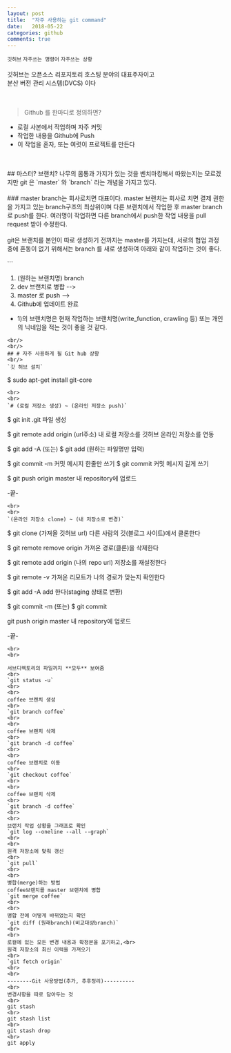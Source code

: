 ```yaml
---
layout: post
title:  "자주 사용하는 git command"
date:   2018-05-22
categories: github
comments: true
---
```

`깃허브` `자주쓰는 명령어` `자주쓰는 상황`
<br>
<br>
깃허브는 오픈소스 리포지토리 호스팅 분야의 대표주자이고
<br>
분산 버전 관리 시스템(DVCS) 이다
<br>
<br>
<br>
> Github 를 한마디로 정의하면?

- 로컬 사본에서 작업하며 자주 커밋
- 작업한 내용을 Github에 Push
- 이 작업을 혼자, 또는 여럿이 프로젝트를 만든다

<br>
<br>
## 마스터? 브랜치?
나무의 몸통과 가지가 있는 것을 벤치마킹해서 따왔는지는 모르겠지만 git 은 `master` 와 `branch` 라는 개념을 가지고 있다.
<br>
<br>
### master branch는 회사로치면 대표이다.
master 브랜치는 회사로 치면 결제 권한을 가지고 있는 branch구조의 최상위이며 다른 브랜치에서 작업한 후 master branch로 push를 한다. 여러명이 작업하면 다른 branch에서 push한 작업 내용을 pull request 받아 수정한다.
<br>
<br>
git은 브랜치를 본인이 따로 생성하기 전까지는 master를 가지는데, 서로의 협업 과정 중에 혼동이 없기 위해서는 branch 를 새로 생성하여 아래와 같이 작업하는 것이 좋다.
<br>
<br>
```

1) (원하는 브랜치명) branch
2) dev 브랜치로 병합 -->
3) master 로 push -->
4) Github에 업데이트 완료

* 1)의 브랜치명은 현재 작업하는 브랜치명(write_function, crawling 등) 또는 개인의 닉네임을 적는 것이 좋을 것 같다.
```
<br/>
<br/>
## # 자주 사용하게 될 Git hub 상황
<br/>
`깃 허브 설치`
```
$ sudo apt-get install git-core
```
<br>
<br>
`# (로컬 저장소 생성) ~ (온라인 저장소 push)`

```
$ git init
.git 파일 생성


$ git remote add origin (url주소)
내 로컬 저장소를 깃허브 온라인 저장소를 연동


$ git add -A
(또는)
$ git add (원하는 파일명만 입력)


$ git commit -m
커밋 메시지 한줄만 쓰기
$ git commit
커밋 메시지 길게 쓰기



$ git push origin master
내 repository에 업로드


-끝-
```
<br>
<br>
`(온라인 저장소 clone) ~ (내 저장소로 변경)`
```

$ git clone (가져올 깃허브 url)
다른 사람의 깃(블로그 사이트)에서 클론한다



$ git remote remove origin
가져온 경로(클론)을 삭제한다



$ git remote add origin (나의 repo url)
저장소를 재설정한다



$ git remote -v
가져온 리모트가 나의 경로가 맞는지 확인한다



$ git add -A
add 한다(staging 상태로 변환)



$ git commit -m
(또는)
$ git commit



git push origin master
내 repository에 업로드


-끝-
```
<br>
<br>

서브디렉토리의 파일까지 **모두** 보여줌
<br>
`git status -u`
<br>
<br>
coffee 브랜치 생성
<br>
`git branch coffee`
<br>
<br>
coffee 브랜치 삭제
<br>
`git branch -d coffee`
<br>
<br>
coffee 브랜치로 이동
<br>
`git checkout coffee`
<br>
<br>
coffee 브랜치 삭제
<br>
`git branch -d coffee`
<br>
<br>
브랜치 작업 상황을 그래프로 확인
`git log --oneline --all --graph`
<br>
<br>
원격 저장소에 맞춰 갱신
<br>
`git pull`
<br>
<br>
병합(merge)하는 방법
coffee브랜치를 master 브랜치에 병합
`git merge coffee`
<br>
<br>
병합 전에 어떻게 바뀌었는지 확인
`git diff (원래branch)(비교대상branch)`
<br>
<br>
로컬에 있는 모든 변경 내용과 확정본을 포기하고,<br>
원격 저장소의 최신 이력을 가져오기
<br>
`git fetch origin`
<br>
<br>
--------Git 사용방법(추가, 추후정리)----------
<br>
변경사항을 따로 담아두는 것
<br>
git stash
<br>
git stash list
<br>
git stash drop
<br>
git apply
